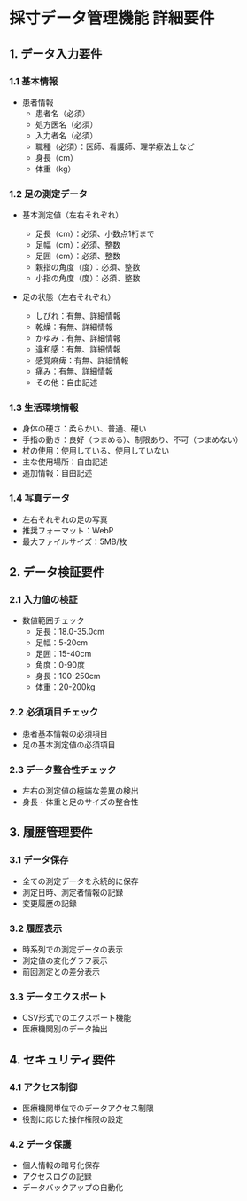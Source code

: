 # 採寸データ管理機能 詳細要件

## 1. データ入力要件

### 1.1 基本情報
- 患者情報
  - 患者名（必須）
  - 処方医名（必須）
  - 入力者名（必須）
  - 職種（必須）：医師、看護師、理学療法士など
  - 身長（cm）
  - 体重（kg）

### 1.2 足の測定データ
- 基本測定値（左右それぞれ）
  - 足長（cm）：必須、小数点1桁まで
  - 足幅（cm）：必須、整数
  - 足囲（cm）：必須、整数
  - 親指の角度（度）：必須、整数
  - 小指の角度（度）：必須、整数

- 足の状態（左右それぞれ）
  - しびれ：有無、詳細情報
  - 乾燥：有無、詳細情報
  - かゆみ：有無、詳細情報
  - 違和感：有無、詳細情報
  - 感覚麻痺：有無、詳細情報
  - 痛み：有無、詳細情報
  - その他：自由記述

### 1.3 生活環境情報
- 身体の硬さ：柔らかい、普通、硬い
- 手指の動き：良好（つまめる）、制限あり、不可（つまめない）
- 杖の使用：使用している、使用していない
- 主な使用場所：自由記述
- 追加情報：自由記述

### 1.4 写真データ
- 左右それぞれの足の写真
- 推奨フォーマット：WebP
- 最大ファイルサイズ：5MB/枚

## 2. データ検証要件

### 2.1 入力値の検証
- 数値範囲チェック
  - 足長：18.0-35.0cm
  - 足幅：5-20cm
  - 足囲：15-40cm
  - 角度：0-90度
  - 身長：100-250cm
  - 体重：20-200kg

### 2.2 必須項目チェック
- 患者基本情報の必須項目
- 足の基本測定値の必須項目

### 2.3 データ整合性チェック
- 左右の測定値の極端な差異の検出
- 身長・体重と足のサイズの整合性

## 3. 履歴管理要件

### 3.1 データ保存
- 全ての測定データを永続的に保存
- 測定日時、測定者情報の記録
- 変更履歴の記録

### 3.2 履歴表示
- 時系列での測定データの表示
- 測定値の変化グラフ表示
- 前回測定との差分表示

### 3.3 データエクスポート
- CSV形式でのエクスポート機能
- 医療機関別のデータ抽出

## 4. セキュリティ要件

### 4.1 アクセス制御
- 医療機関単位でのデータアクセス制限
- 役割に応じた操作権限の設定

### 4.2 データ保護
- 個人情報の暗号化保存
- アクセスログの記録
- データバックアップの自動化 